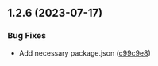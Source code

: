 ## 1.2.6 (2023-07-17)


### Bug Fixes

* Add necessary package.json ([c99c9e8](https://github.com/ghfetch/ghfetch/commit/c99c9e87c724fff616fde8274708ea6e30351f0e))



